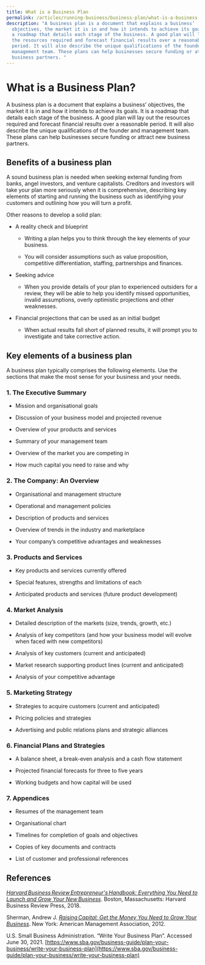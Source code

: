 ```yaml
---
title: What is a Business Plan
permalink: /articles/running-business/business-plan/what-is-a-business-plan/
description: "A business plan is a document that explains a business’
  objectives, the market it is in and how it intends to achieve its goals. It is
  a roadmap that details each stage of the business. A good plan will lay out
  the resources required and forecast financial results over a reasonable
  period. It will also describe the unique qualifications of the founder and
  management team. These plans can help businesses secure funding or attract new
  business partners. "
---
```

# What is a Business Plan?  

A business plan is a document that explains a business’ objectives, the market it is in and how it intends to achieve its goals. It is a roadmap that details each stage of the business. A good plan will lay out the resources required and forecast financial results over a reasonable period. It will also describe the unique qualifications of the founder and management team. These plans can help businesses secure funding or attract new business partners. 

## Benefits of a business plan 

A sound business plan is needed when seeking external funding from banks, angel investors, and venture capitalists. Creditors and investors will take your plan more seriously when it is comprehensive, describing key elements of starting and running the business such as identifying your customers and outlining how you will turn a profit.   

Other reasons to develop a solid plan: 

*   A reality check and blueprint 
    

	*   Writing a plan helps you to think through the key elements of your business. 
    

	*   You will consider assumptions such as value proposition, competitive differentiation, staffing, partnerships and finances. 
    

*   Seeking advice 
    

	*   When you provide details of your plan to experienced outsiders for a review, they will be able to help you identify missed opportunities, invalid assumptions, overly optimistic projections and other weaknesses. 
    

*   Financial projections that can be used as an initial budget 
    

	*   When actual results fall short of planned results, it will prompt you to investigate and take corrective action.  
    

## Key elements of a business plan 

A business plan typically comprises the following elements. Use the sections that make the most sense for your business and your needs.  

### 1.  The Executive Summary 
    

*   Mission and organisational goals  
    
*   Discussion of your business model and projected revenue 
    
*   Overview of your products and services 
    

*   Summary of your management team 
    
*   Overview of the market you are competing in  
    
*   How much capital you need to raise and why 
    

### 2.  The Company: An Overview 
    

*   Organisational and management structure 
    
*   Operational and management policies 
    
*   Description of products and services  
    
*   Overview of trends in the industry and marketplace  
    
*   Your company’s competitive advantages and weaknesses  
    

### 3.  Products and Services 
    

*   Key products and services currently offered  
    
*   Special features, strengths and limitations of each 
    
*   Anticipated products and services (future product development) 
    

### 4.  Market Analysis 
    

*   Detailed description of the markets (size, trends, growth, etc.) 
    
*   Analysis of key competitors (and how your business model will evolve when faced with new competitors) 
    
*   Analysis of key customers (current and anticipated) 
    

*   Market research supporting product lines (current and anticipated) 
    
*   Analysis of your competitive advantage  
    

### 5.  Marketing Strategy 
    

*   Strategies to acquire customers (current and anticipated) 
    

*   Pricing policies and strategies 
    
*   Advertising and public relations plans and strategic alliances  
    

### 6.  Financial Plans and Strategies 
    

*   A balance sheet, a break-even analysis and a cash flow statement 
    

*   Projected financial forecasts for three to five years 
    
*   Working budgets and how capital will be used  
    

### 7.  Appendices 
    

*   Resumes of the management team 
    

*   Organisational chart 
    
*   Timelines for completion of goals and objectives 
    
*   Copies of key documents and contracts 
    
*   List of customer and professional references  
    

## References  

[*Harvard Business Review Entrepreneur's Handbook: Everything You Need to Launch and Grow Your New Business*](https://nlb.overdrive.com/media/4986219). Boston, Massachusetts: Harvard Business Review Press, 2018. 

Sherman, Andrew J. [*Raising Capital: Get the Money You Need to Grow Your Business*](https://catalogue.nlb.gov.sg/cgi-bin/spydus.exe/ENQ/WPAC/BIBENQ?SETLVL=1&BRN=14322670). New York: American Management Association, 2012.  

U.S. Small Business Administration. “Write Your Business Plan”. Accessed June 30, 2021. [https://www.sba.gov/business-guide/plan-your-business/write-your-business-plan](https://www.sba.gov/business-guide/plan-your-business/write-your-business-plan)